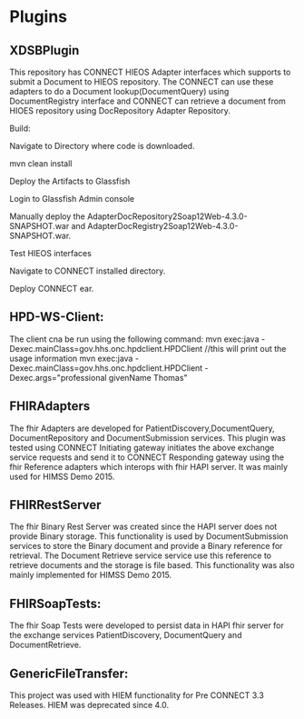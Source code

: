 Plugins
=======

XDSBPlugin
----------

This repository has CONNECT HIEOS Adapter interfaces which supports to submit a Document to HIEOS repository. The CONNECT can use these adapters to do a Document lookup(DocumentQuery) using DocumentRegistry interface and CONNECT can retrieve a document from HIOES repository using DocRepository Adapter Repository.

Build:

Navigate to Directory where code is downloaded.

mvn clean install

Deploy the Artifacts to Glassfish

Login to Glassfish Admin console

Manually deploy the AdapterDocRepository2Soap12Web-4.3.0-SNAPSHOT.war and AdapterDocRegistry2Soap12Web-4.3.0-SNAPSHOT.war.

Test HIEOS interfaces

Navigate to CONNECT installed directory.

Deploy CONNECT ear.

HPD-WS-Client:
--------------
The client cna be run using the following command: 
mvn exec:java -Dexec.mainClass=gov.hhs.onc.hpdclient.HPDClient  //this will print out the usage information
mvn exec:java -Dexec.mainClass=gov.hhs.onc.hpdclient.HPDClient -Dexec.args="professional givenName Thomas"

FHIRAdapters
------------

The fhir Adapters are developed for PatientDiscovery,DocumentQuery, DocumentRepository and DocumentSubmission services. This plugin was tested using CONNECT Initiating gateway initiates the above exchange service requests and send it to CONNECT Responding gateway using the fhir Reference adapters which interops with fhir HAPI server. It was mainly used for HIMSS Demo 2015.

FHIRRestServer
---------------

The fhir Binary Rest Server was created since the HAPI server does not provide Binary storage. This functionality is used by DocumentSubmission services to store the Binary document and provide a Binary reference for retrieval. The Document Retrieve service service use this reference to retrieve documents and the storage is file based. This functionality was also mainly implemented for HIMSS Demo 2015.

FHIRSoapTests:
--------------

The fhir Soap Tests were developed to persist data in HAPI fhir server for the exchange services PatientDiscovery, DocumentQuery and DocumentRetrieve.

GenericFileTransfer:
--------------------

This project was used with HIEM functionality for Pre CONNECT 3.3 Releases. HIEM was deprecated since 4.0.


